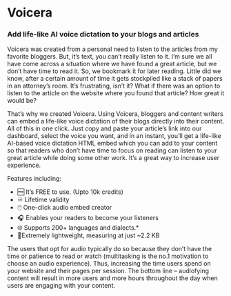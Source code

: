 # Voicera
### **Add life-like AI voice dictation to your blogs and articles**

Voicera was created from a personal need to listen to the articles from my favorite bloggers. But, it’s text, you can’t really listen to it. I’m sure we all have come across a situation where we have found a great article, but we don’t have time to read it. So, we bookmark it for later reading. Little did we know, after a certain amount of time it gets stockpiled like a stack of papers in an attorney’s room. It’s frustrating, isn’t it? What if there was an option to listen to the article on the website where you found that article? How great it would be?

That’s why we created Voicera. Using Voicera, bloggers and content writers can embed a life-like voice dictation of their blogs directly into their content. All of this in one click. Just copy and paste your article’s link into our dashboard, select the voice you want, and in an instant, you’ll get a life-like AI-based voice dictation HTML embed which you can add to your content so that readers who don’t have time to focus on reading can listen to your great article while doing some other work. It’s a great way to increase user experience.

Features including:
- 🆓 It’s FREE to use. (Upto 10k credits)
- ♾️ Lifetime validity
- 🖱️ One-click audio embed creator
- 🎧 Enables your readers to become your listeners
- 🌐 Supports 200+ languages and dialects.*
- 🦅Extremely lightweight, measuring at just ~2.2 KB

The users that opt for audio typically do so because they don’t have the time or patience to read or watch (multitasking is the no.1 motivation to choose an audio experience). Thus, increasing the time users spend on your website and their pages per session. The bottom line – audiofying content will result in more users and more hours throughout the day when users are engaging with your content.
